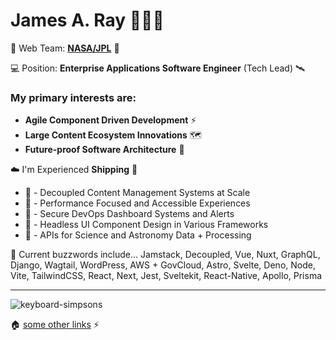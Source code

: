 # James A. Ray 👨🏻‍💻 

🚀 Web Team: [**NASA/JPL**](https://www.jpl.nasa.gov) 🏢

💻 Position: **Enterprise Applications Software Engineer** (Tech Lead) 🛰

### My primary interests are:
- **Agile Component Driven Development** ⚡️
- **Large Content Ecosystem Innovations** 🗺
- **Future-proof Software Architecture** 🔮

☁️ I'm Experienced **Shipping** 🐐
- 🎃 - Decoupled Content Management Systems at Scale
- 🧏 - Performance Focused and Accessible Experiences 
- 🚨 - Secure DevOps Dashboard Systems and Alerts 
- 🧠 - Headless UI Component Design in Various Frameworks 
- 📡 - APIs for Science and Astronomy Data + Processing

🤖️ Current buzzwords include... Jamstack, Decoupled, Vue, Nuxt, GraphQL, Django, Wagtail, WordPress, AWS + GovCloud, Astro, Svelte, Deno, Node, Vite, TailwindCSS, React, Next, Jest, Sveltekit, React-Native, Apollo, Prisma 

----

![keyboard-simpsons](https://user-images.githubusercontent.com/1471894/180178352-1720e97a-1f98-401c-947e-d9dab25ef4f3.gif)

🏠 [some other links](https://www.james.engineer) ⚡️
